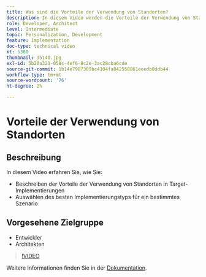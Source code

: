 ```yaml
---
title: Was sind die Vorteile der Verwendung von Standorten?
description: In diesem Video werden die Vorteile der Verwendung von Standorten in Adobe Target-Implementierungen beschrieben. Sehen Sie sich dieses Video an, um zu erfahren, wie Sie den besten Implementierungstyp für ein bestimmtes Szenario auswählen.
role: Developer, Architect
level: Intermediate
topic: Personalization, Development
feature: Implementation
doc-type: technical video
kt: 5380
thumbnail: 35140.jpg
exl-id: 5b20a321-058c-4ef6-8c2e-3ac28cba6cde
source-git-commit: 1b14e7987309bc4104fa842558861eeedb0ddb44
workflow-type: tm+mt
source-wordcount: '76'
ht-degree: 2%

---
```


# Vorteile der Verwendung von Standorten

## Beschreibung

In diesem Video erfahren Sie, wie Sie:

* Beschreiben der Vorteile der Verwendung von Standorten in Target-Implementierungen
* Auswählen des besten Implementierungstyps für ein bestimmtes Szenario

## Vorgesehene Zielgruppe

* Entwickler
* Architekten

>[!VIDEO](https://video.tv.adobe.com/v/35140/?quality=12)

Weitere Informationen finden Sie in der [Dokumentation](https://experienceleague.adobe.com/docs/target/using/implement-target/implementing-target.html?lang=en).

